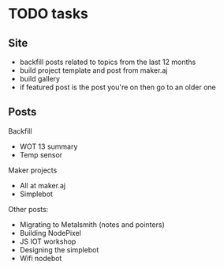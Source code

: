 # TODO tasks

## Site

* backfill posts related to topics from the last 12 months
* build project template and post from maker.aj
* build gallery
* if featured post is the post you're on then go to an older one

## Posts

Backfill

* WOT 13 summary
* Temp sensor

Maker projects

* All at maker.aj
* Simplebot

Other posts:

* Migrating to Metalsmith (notes and pointers)
* Building NodePixel
* JS IOT workshop
* Designing the simplebot
* Wifi nodebot

